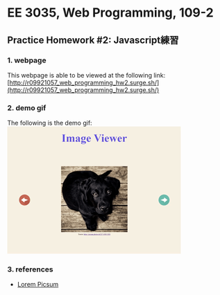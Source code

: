 # EE 3035, Web Programming, 109-2
## Practice Homework #2: Javascript練習
### 1. webpage 
This webpage is able to be viewed at the following link: [http://r09921057_web_programming_hw2.surge.sh/](http://r09921057_web_programming_hw2.surge.sh/)

### 2. demo gif
The following is the demo gif:\
![](./images/hw2_demo_ver2.gif)

### 3. references
* [Lorem Picsum](https://picsum.photos/)